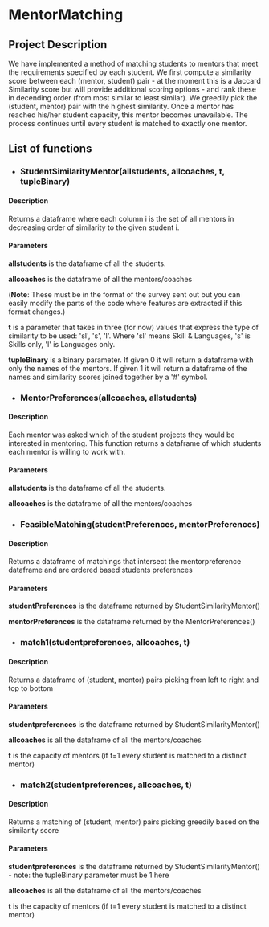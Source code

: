 # MentorMatching

## Project Description

We have implemented a method of matching students to mentors that meet the requirements specified by each student. We first compute a similarity score between each (mentor, student) pair - at the moment this is a Jaccard Similarity score but will provide additional scoring options - and rank these in decending order (from most similar to least similar). We greedily pick the (student, mentor) pair with the highest similarity. Once a mentor has reached his/her student capacity, this mentor becomes unavailable. The process continues until every student is matched to exactly one mentor.

## List of functions

* ### StudentSimilarityMentor(allstudents, allcoaches, t, tupleBinary)

#### Description

Returns a dataframe where each column i is the set of all mentors in decreasing order of similarity to the given student i.

#### Parameters

**allstudents** is the dataframe of all the students.

**allcoaches** is the dataframe of all the mentors/coaches

(**Note**: These must be in the format of the survey sent out but you can easily modify the parts of the code where features are extracted if this format changes.)

**t** is a parameter that takes in three (for now) values that express the type of similarity to be used: 'sl', 's', 'l'. Where 'sl' means Skill & Languages, 's' is Skills only, 'l' is Languages only.

**tupleBinary** is a binary parameter. If given 0 it will return a dataframe with only the names of the mentors. If given 1 it will return a dataframe of the names and similarity scores joined together by a '#' symbol.

* ### MentorPreferences(allcoaches, allstudents)

#### Description

Each mentor was asked which of the student projects they would be interested in mentoring. This function returns a dataframe of which students each mentor is willing to work with.

#### Parameters

**allstudents** is the dataframe of all the students.

**allcoaches** is the dataframe of all the mentors/coaches

* ### FeasibleMatching(studentPreferences, mentorPreferences)

#### Description

Returns a dataframe of matchings that intersect the mentorpreference dataframe and are ordered based students preferences

#### Parameters

**studentPreferences** is the dataframe returned by StudentSimilarityMentor()

**mentorPreferences** is the dataframe returned by the MentorPreferences()

* ### match1(studentpreferences, allcoaches, t)

#### Description

Returns a dataframe of (student, mentor) pairs picking from left to right and top to bottom

#### Parameters

**studentpreferences** is the dataframe returned by StudentSimilarityMentor()

**allcoaches** is all the dataframe of all the mentors/coaches

**t** is the capacity of mentors (if t=1 every student is matched to a distinct mentor)

* ### match2(studentpreferences, allcoaches, t)

#### Description

Returns a matching of (student, mentor) pairs picking greedily based on the similarity score

#### Parameters

**studentpreferences** is the dataframe returned by StudentSimilarityMentor() - note: the tupleBinary parameter must be 1 here

**allcoaches** is all the dataframe of all the mentors/coaches

**t** is the capacity of mentors (if t=1 every student is matched to a distinct mentor)
